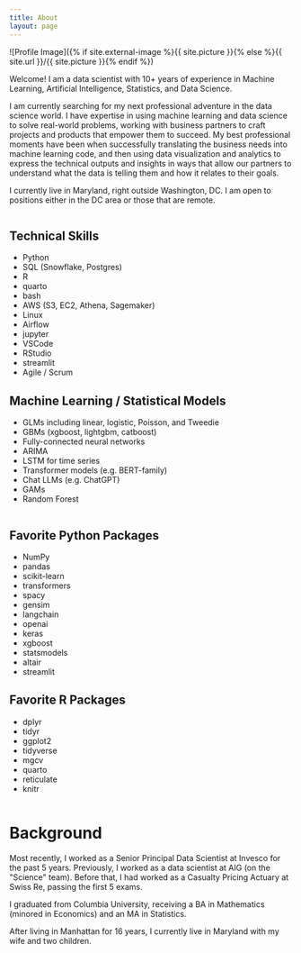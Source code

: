 ```yaml
---
title: About
layout: page
---
```

![Profile Image]({% if site.external-image %}{{ site.picture }}{% else %}{{ site.url }}/{{ site.picture }}{% endif %})

<p>Welcome! I am a data scientist with 10+ years of experience in Machine Learning, Artificial Intelligence, Statistics, and Data Science.  </p>
<p>I am currently searching for my next professional adventure in the data science world.  I have expertise in using machine learning and data science to solve real-world problems, working with business partners to craft projects and products that empower them to succeed.  My best professional moments have been when successfully translating the business needs into machine learning code, and then using data visualization and analytics to express the technical outputs and insights in ways that allow our partners to understand what the data is telling them and how it relates to their goals.</p>
<p>I currently live in Maryland, right outside Washington, DC.  I am open to positions either in the DC area or those that are remote. </p>


<div class="container">
	<div class="column">
		<h2>Technical Skills</h2>
		<ul class="skill-list">
			<li>Python</li>
			<li>SQL (Snowflake, Postgres)</li>
			<li>R</li>
			<li>quarto</li>
			<li>bash</li>
			<li>AWS (S3, EC2, Athena, Sagemaker)</li>
			<li>Linux</li>
			<li>Airflow</li>
			<li>jupyter</li>
			<li>VSCode</li>
			<li>RStudio</li>
			<li>streamlit</li>
			<li>Agile / Scrum</li>
		</ul>
		<h2>Machine Learning / Statistical Models</h2>
		<ul class="skill-list">
			<li>GLMs including linear, logistic, Poisson, and Tweedie </li>
			<li>GBMs (xgboost, lightgbm, catboost)</li>
			<li>Fully-connected neural networks</li>
			<li>ARIMA</li>
			<li>LSTM for time series</li>
			<li>Transformer models (e.g. BERT-family)</li>
			<li>Chat LLMs (e.g. ChatGPT)</li>
			<li>GAMs</li>
			<li>Random Forest</li>
		</ul>
	</div>
	<div class="column" id="right">
	<h2>Favorite Python Packages</h2>
		<ul class="python-list">
			<li>NumPy</li>
			<li>pandas</li>
			<li>scikit-learn</li>
			<li>transformers</li>
			<li>spacy</li>
			<li>gensim</li>
			<li>langchain</li>
			<li>openai</li>
			<li>keras</li>
			<li>xgboost</li>
			<li>statsmodels</li>
			<li>altair</li>
			<li>streamlit</li>
		</ul>
	<h2>Favorite R Packages</h2>
		<ul class="r-list">
			<li>dplyr</li>
			<li>tidyr</li>
			<li>ggplot2</li>
			<li>tidyverse</li>
			<li>mgcv</li>
			<li>quarto</li>
			<li>reticulate</li>
			<li>knitr</li>
		</ul>
	</div>
</div>

<h1>Background</h1>
<p>Most recently, I worked as a Senior Principal Data Scientist at Invesco for the past 5 years.  Previously, I worked as a data scientist at AIG (on the "Science" team).  Before that, I had worked as a Casualty Pricing Actuary at Swiss Re, passing the first 5 exams. </p>

<p>I graduated from Columbia University, receiving a BA in Mathematics (minored in Economics) and an MA in Statistics.</p>

<p>After living in Manhattan for 16 years, I currently live in Maryland with my wife and two children.</p>
